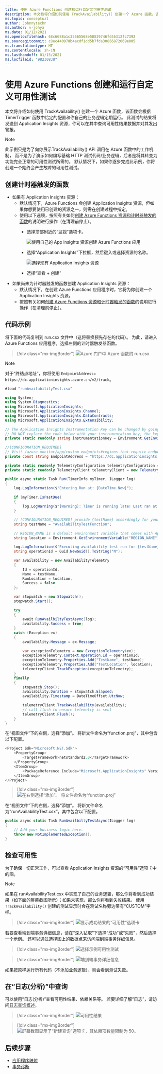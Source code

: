 ```yaml
---
title: 使用 Azure Functions 创建和运行自定义可用性测试
description: 本文档将介绍如何使用 TrackAvailability() 创建一个 Azure 函数，该函数会根据 TimerTrigger 函数中给定的配置定期运行。 此测试的结果将发送到 Application Insights 资源，你可以在其中查询可用性结果数据并对其发出警报。 使用自定义测试，你可以编写比使用门户 UI 更为复杂的可用性测试、监视 Azure VNET 内部的应用、更改终结点地址或创建可用性测试（如果在你所在的区域中不可用）。
ms.topic: conceptual
author: Johnnytechn
ms.author: v-johya
ms.date: 01/12/2021
ms.openlocfilehash: 68c6688a1c35565568e58829746fd46312fc7392
ms.sourcegitcommit: c8ec440978b4acdf1dd5b7fda30866872069e005
ms.translationtype: HT
ms.contentlocale: zh-CN
ms.lasthandoff: 01/15/2021
ms.locfileid: "98230838"
---
```

# <a name="create-and-run-custom-availability-tests-using-azure-functions"></a>使用 Azure Functions 创建和运行自定义可用性测试

本文将介绍如何使用 TrackAvailability() 创建一个 Azure 函数，该函数会根据 TimerTrigger 函数中给定的配置和你自己的业务逻辑定期运行。 此测试的结果将发送到 Application Insights 资源，你可以在其中查询可用性结果数据并对其发出警报。

> [!NOTE]
> 此示例只是为了向你展示TrackAvailability() API 调用在 Azure 函数中的工作机制， 而不是为了演示如何编写基础 HTTP 测试代码/业务逻辑，后者是将其转变为功能完全正常的可用性测试所需的。 默认情况下，如果你逐步完成此示例，你将创建一个始终会产生故障的可用性测试。

## <a name="create-timer-triggered-function"></a>创建计时器触发的函数

- 如果有 Application Insights 资源：
    - 默认情况下，Azure Functions 会创建 Application Insights 资源，但如果你想要使用已创建的资源之一，则需在创建过程中指定。
    - 使用以下选项，按照有关如何[创建 Azure Functions 资源和计时器触发的函数](../../azure-functions/functions-create-scheduled-function.md)的说明进行操作（在清理前停止）。
        -  选择顶部附近的“监视”选项卡。

            ![ 使用自己的 App Insights 资源创建 Azure Functions 应用](./media/availability-azure-functions/create-function-app.png)

        - 选择“Application Insights”下拉框，然后键入或选择资源的名称。

            ![选择现有 Application Insights 资源](./media/availability-azure-functions/app-insights-resource.png)

        - 选择“查看 + 创建”
- 如果尚未为计时器触发的函数创建 Application Insights 资源：
    - 默认情况下，在创建 Azure Functions 应用程序时，它将为你创建一个 Application Insights 资源。
    - 按照有关如何[创建 Azure Functions 资源和计时器触发的函数](../../azure-functions/functions-create-scheduled-function.md)的说明进行操作（在清理前停止）。

## <a name="sample-code"></a>代码示例

将下面的代码复制到 run.csx 文件中（这将替换预先存在的代码）。 为此，请进入 Azure Functions 应用程序，选择左侧的计时器触发器函数。

>[!div class="mx-imgBorder"]
>![Azure 门户中 Azure 函数的 run.csx](./media/availability-azure-functions/runcsx.png)

> [!NOTE]
> 对于“终结点地址”，你将使用 `EndpointAddress= https://dc.applicationinsights.azure.cn/v2/track`。 
<!-- Correct on Endpoint Address in MC:  https://dc.applicationinsights.azure.cn/v2/track -->

```C#
#load "runAvailabilityTest.csx"
 
using System;
using System.Diagnostics;
using Microsoft.ApplicationInsights;
using Microsoft.ApplicationInsights.Channel;
using Microsoft.ApplicationInsights.DataContracts;
using Microsoft.ApplicationInsights.Extensibility;
 
// The Application Insights Instrumentation Key can be changed by going to the overview page of your Function App, selecting configuration, and changing the value of the APPINSIGHTS_INSTRUMENTATIONKEY Application setting.
// DO NOT replace the code below with your instrumentation key, the key's value is pulled from the environment variable/application setting key/value pair.
private static readonly string instrumentationKey = Environment.GetEnvironmentVariable("APPINSIGHTS_INSTRUMENTATIONKEY");
 
//[CONFIGURATION_REQUIRED]
// Visit /azure-monitor/app/custom-endpoints#regions-that-require-endpoint-modification for more details.
private const string EndpointAddress = "https://dc.applicationinsights.azure.cn/v2/track";
 
private static readonly TelemetryConfiguration telemetryConfiguration = new TelemetryConfiguration(instrumentationKey, new InMemoryChannel { EndpointAddress = EndpointAddress });
private static readonly TelemetryClient telemetryClient = new TelemetryClient(telemetryConfiguration);
 
public async static Task Run(TimerInfo myTimer, ILogger log)
{
    log.LogInformation($"Entering Run at: {DateTime.Now}");
 
    if (myTimer.IsPastDue)
    {
        log.LogWarning($"[Warning]: Timer is running late! Last ran at: {myTimer.ScheduleStatus.Last}");
    }
 
    // [CONFIGURATION_REQUIRED] provide {testName} accordingly for your test function
    string testName = "AvailabilityTestFunction";
 
    // REGION_NAME is a default environment variable that comes with App Service
    string location = Environment.GetEnvironmentVariable("REGION_NAME");
 
    log.LogInformation($"Executing availability test run for {testName} at: {DateTime.Now}");
    string operationId = Guid.NewGuid().ToString("N");
 
    var availability = new AvailabilityTelemetry
    {
        Id = operationId,
        Name = testName,
        RunLocation = location,
        Success = false
    };
 
    var stopwatch = new Stopwatch();
    stopwatch.Start();
 
    try
    {
        await RunAvailbiltyTestAsync(log);
        availability.Success = true;
    }
    catch (Exception ex)
    {
        availability.Message = ex.Message;
 
        var exceptionTelemetry = new ExceptionTelemetry(ex);
        exceptionTelemetry.Context.Operation.Id = operationId;
        exceptionTelemetry.Properties.Add("TestName", testName);
        exceptionTelemetry.Properties.Add("TestLocation", location);
        telemetryClient.TrackException(exceptionTelemetry);
    }
    finally
    {
        stopwatch.Stop();
        availability.Duration = stopwatch.Elapsed;
        availability.Timestamp = DateTimeOffset.UtcNow;
 
        telemetryClient.TrackAvailability(availability);
        // call flush to ensure telemetry is sent
        telemetryClient.Flush();
    }
}

```

在“视图文件”下的右侧，选择“添加”。 将新文件命名为“function.proj”，其中包含以下配置。

```C#
<Project Sdk="Microsoft.NET.Sdk">
    <PropertyGroup>
        <TargetFramework>netstandard2.0</TargetFramework>
    </PropertyGroup>
    <ItemGroup>
        <PackageReference Include="Microsoft.ApplicationInsights" Version="2.15.0" /> <!-- Ensure you’re using the latest version -->
    </ItemGroup>
</Project>

```

>[!div class="mx-imgBorder"]
>![在右侧选择“添加”。 将文件命名为“function.proj”](./media/availability-azure-functions/addfile.png)

在“视图文件”下的右侧，选择“添加”。 将新文件命名为“runAvailabilityTest.csx”，其中包含以下配置。

```C#
public async static Task RunAvailbiltyTestAsync(ILogger log)
{
    // Add your business logic here.
    throw new NotImplementedException();
}

```

## <a name="check-availability"></a>检查可用性

为了确保一切正常工作，可以查看 Application Insights 资源的“可用性”选项卡中的图。

> [!NOTE]
> 如果在 runAvailabilityTest.csx 中实现了自己的业务逻辑，那么你将看到成功结果（如下面的屏幕截图所示）；如果未实现，那么你将看到失败结果。 使用 `TrackAvailability()` 创建的测试显示时会在测试名称旁边带有“CUSTOM”字样。

>[!div class="mx-imgBorder"]
>![显示成功结果的“可用性”选项卡](./media/availability-azure-functions/availability-custom.png)

若要查看端到端事务详细信息，请在“深入钻取”下选择“成功”或“失败”，然后选择一个示例。 还可以通过选择图上的数据点来访问端到端事务详细信息。

>[!div class="mx-imgBorder"]
>![选择示例可用性测试](./media/availability-azure-functions/sample.png)

>[!div class="mx-imgBorder"]
>![端到端事务详细信息](./media/availability-azure-functions/end-to-end.png)

如果按原样运行所有代码（不添加业务逻辑），则会看到测试失败。

## <a name="query-in-logs-analytics"></a>在“日志(分析)”中查询

可以使用“日志(分析)”查看可用性结果、依赖关系等。 若要详细了解“日志”，请访问[日志查询概述](../log-query/log-query-overview.md)。

>[!div class="mx-imgBorder"]
>![可用性结果](./media/availability-azure-functions/availabilityresults.png)

>[!div class="mx-imgBorder"]
>![屏幕截图显示了“新建查询”选项卡，其依赖项数量限制为 50。](./media/availability-azure-functions/dependencies.png)

## <a name="next-steps"></a>后续步骤

- [应用程序映射](./app-map.md)
- [事务诊断](./transaction-diagnostics.md)


